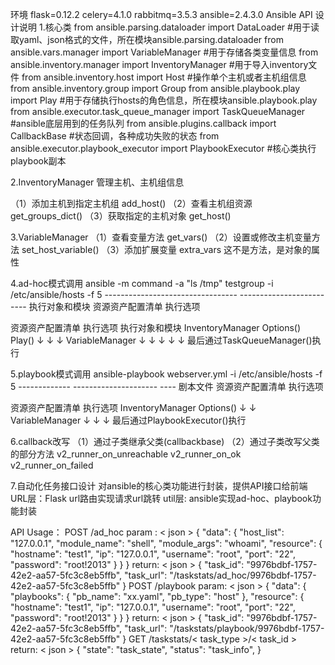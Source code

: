 环境
flask=0.12.2
celery=4.1.0
rabbitmq=3.5.3
ansible=2.4.3.0
Ansible API 设计说明
1.核心类
from ansible.parsing.dataloader import DataLoader  #用于读取yaml、json格式的文件，所在模块ansible.parsing.dataloader
from ansible.vars.manager import VariableManager  #用于存储各类变量信息
from ansible.inventory.manager import InventoryManager #用于导入inventory文件
from ansible.inventory.host import Host #操作单个主机或者主机组信息
from ansible.inventory.group import Group
from ansible.playbook.play import Play  #用于存储执行hosts的角色信息，所在模块ansible.playbook.play
from ansible.executor.task_queue_manager import TaskQueueManager #ansible底层用到的任务队列
from ansible.plugins.callback import CallbackBase #状态回调，各种成功失败的状态
from ansible.executor.playbook_executor import PlaybookExecutor #核心类执行playbook副本

2.InventoryManager
管理主机、主机组信息

（1）添加主机到指定主机组 add_host()
（2）查看主机组资源 get_groups_dict()
（3）获取指定的主机对象 get_host()


3.VariableManager
（1）查看变量方法 get_vars()
（2）设置或修改主机变量方法 set_host_variable()
（3）添加扩展变量 extra_vars 这不是方法，是对象的属性


4.ad-hoc模式调用
ansible -m command -a "ls /tmp" testgroup -i /etc/ansible/hosts -f 5
        --------------------------------- --------------------- ----
                  执行对象和模块              资源资产配置清单     执行选项

资源资产配置清单            执行选项      执行对象和模块
InventoryManager         Options()         Play()
      ↓                     ↓               ↓
VariableManager             ↓               ↓
      ↓                     ↓               ↓
                 最后通过TaskQueueManager()执行


5.playbook模式调用
ansible-playbook webserver.yml -i /etc/ansible/hosts -f 5
                 ------------- --------------------- ----
                   剧本文件       资源资产配置清单      执行选项

资源资产配置清单            执行选项
InventoryManager         Options()
      ↓                     ↓
VariableManager             ↓
      ↓                     ↓
     最后通过PlaybookExecutor()执行

6.callback改写
（1）通过子类继承父类(callbackbase)
（2）通过子类改写父类的部分方法
    v2_runner_on_unreachable
    v2_runner_on_ok
    v2_runner_on_failed

7.自动化任务接口设计
    对ansible的核心类功能进行封装，提供API接口给前端
    URL层：Flask url路由实现请求url跳转
    util层: ansible实现ad-hoc、playbook功能封装

API Usage：
POST /ad_hoc
param : < json >
{ 
    "data": {
       "host_list": "127.0.0.1", 
       "module_name": "shell",
       "module_args": "whoami", 
       "resource": {
          "hostname": "test1", 
          "ip": "127.0.0.1",
          "username": "root", 
          "port": "22", 
          "password": "root!2013"
        }
     }
}
return: < json >
{
    "task_id": "9976bdbf-1757-42e2-aa57-5fc3c8eb5ffb",
    "task_url": "/taskstats/ad_hoc/9976bdbf-1757-42e2-aa57-5fc3c8eb5ffb"
}
POST /playbook
param: < json >
{
  "data": {
       "playbooks": {
          "pb_name": "xx.yaml", 
          "pb_type": "host"
       },
       "resource": {
          "hostname": "test1", 
          "ip": "127.0.0.1",
          "username": "root", 
          "port": "22", 
          "password": "root!2013"
        }
     } 
}
return: < json >
{
    "task_id": "9976bdbf-1757-42e2-aa57-5fc3c8eb5ffb",
    "task_url": "/taskstats/playbook/9976bdbf-1757-42e2-aa57-5fc3c8eb5ffb"
}
GET /taskstats/< task_type >/< task_id >
return: < json >
{
    "state": "task_state",
    "status": "task_info",
}
